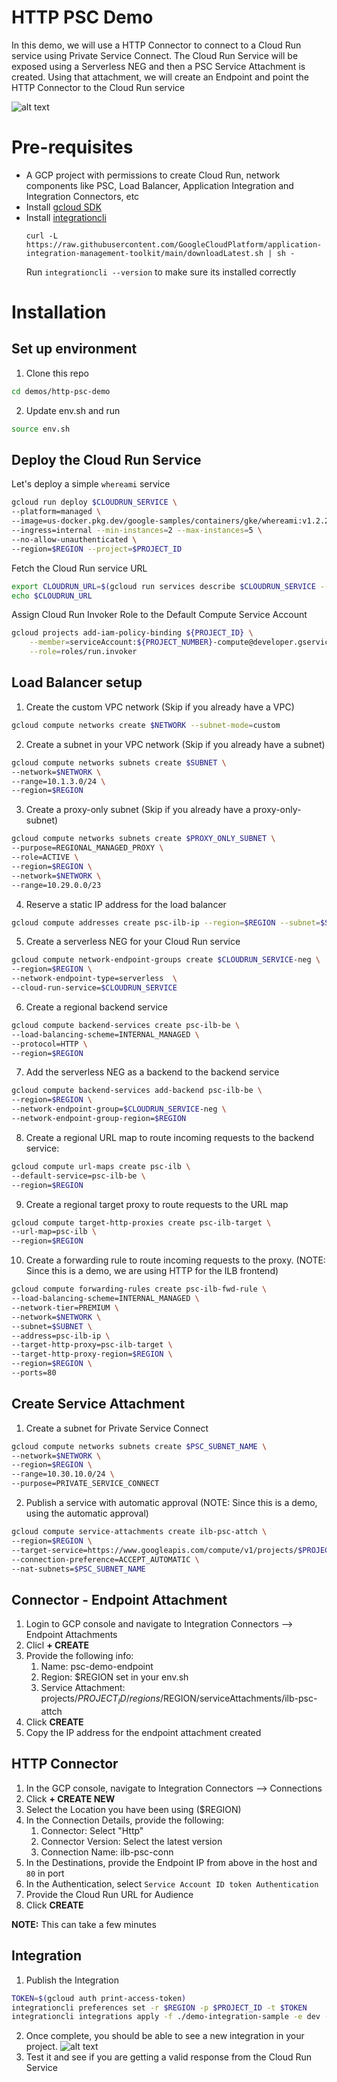 # HTTP PSC Demo

In this demo, we will use a HTTP Connector to connect to a Cloud Run service using Private Service Connect. 
The Cloud Run Service will be exposed using a Serverless NEG and then a PSC Service Attachment is created. Using that attachment, we will create an Endpoint and point the HTTP Connector to the Cloud Run service

![alt text](images/arch.png)

# Pre-requisites
 
- A GCP project with permissions to create Cloud Run, network components like PSC, Load Balancer, Application Integration and Integration Connectors, etc
- Install [gcloud SDK](https://cloud.google.com/sdk/docs/install)
- Install [integrationcli](https://github.com/GoogleCloudPlatform/application-integration-management-toolkit)
    ```
    curl -L https://raw.githubusercontent.com/GoogleCloudPlatform/application-integration-management-toolkit/main/downloadLatest.sh | sh -
    ```
    Run `integrationcli --version` to make sure its installed correctly

# Installation

## Set up environment

1. Clone this repo
```sh
cd demos/http-psc-demo
```
2. Update env.sh and run

```sh
source env.sh
```

## Deploy the Cloud Run Service

Let's deploy a simple `whereami` service

```sh
gcloud run deploy $CLOUDRUN_SERVICE \
--platform=managed \
--image=us-docker.pkg.dev/google-samples/containers/gke/whereami:v1.2.22 \
--ingress=internal --min-instances=2 --max-instances=5 \
--no-allow-unauthenticated \
--region=$REGION --project=$PROJECT_ID
```
Fetch the Cloud Run service URL
```sh
export CLOUDRUN_URL=$(gcloud run services describe $CLOUDRUN_SERVICE --platform managed --region $REGION --format 'value(status.url)')
echo $CLOUDRUN_URL
```

Assign Cloud Run Invoker Role to the Default Compute Service Account
```sh
gcloud projects add-iam-policy-binding ${PROJECT_ID} \
    --member=serviceAccount:${PROJECT_NUMBER}-compute@developer.gserviceaccount.com \
    --role=roles/run.invoker
```


## Load Balancer setup

1. Create the custom VPC network (Skip if you already have a VPC)
```sh
gcloud compute networks create $NETWORK --subnet-mode=custom
```
2. Create a subnet in your VPC network (Skip if you already have a subnet)
```sh
gcloud compute networks subnets create $SUBNET \
--network=$NETWORK \
--range=10.1.3.0/24 \
--region=$REGION
```
3. Create a proxy-only subnet (Skip if you already have a proxy-only-subnet)
```sh
gcloud compute networks subnets create $PROXY_ONLY_SUBNET \
--purpose=REGIONAL_MANAGED_PROXY \
--role=ACTIVE \
--region=$REGION \
--network=$NETWORK \
--range=10.29.0.0/23
```
4. Reserve a static IP address for the load balancer
```sh
gcloud compute addresses create psc-ilb-ip --region=$REGION --subnet=$SUBNET --purpose=GCE_ENDPOINT
```
5. Create a serverless NEG for your Cloud Run service
```sh
gcloud compute network-endpoint-groups create $CLOUDRUN_SERVICE-neg \
--region=$REGION \
--network-endpoint-type=serverless  \
--cloud-run-service=$CLOUDRUN_SERVICE
```
6. Create a regional backend service
```sh
gcloud compute backend-services create psc-ilb-be \
--load-balancing-scheme=INTERNAL_MANAGED \
--protocol=HTTP \
--region=$REGION
```
7. Add the serverless NEG as a backend to the backend service
```sh
gcloud compute backend-services add-backend psc-ilb-be \
--region=$REGION \
--network-endpoint-group=$CLOUDRUN_SERVICE-neg \
--network-endpoint-group-region=$REGION
```
8. Create a regional URL map to route incoming requests to the backend service:
```sh
gcloud compute url-maps create psc-ilb \
--default-service=psc-ilb-be \
--region=$REGION
```
9. Create a regional target proxy to route requests to the URL map
```sh
gcloud compute target-http-proxies create psc-ilb-target \
--url-map=psc-ilb \
--region=$REGION
```
10. Create a forwarding rule to route incoming requests to the proxy. (NOTE: Since this is a demo, we are using HTTP for the ILB frontend)
```sh
gcloud compute forwarding-rules create psc-ilb-fwd-rule \
--load-balancing-scheme=INTERNAL_MANAGED \
--network-tier=PREMIUM \
--network=$NETWORK \
--subnet=$SUBNET \
--address=psc-ilb-ip \
--target-http-proxy=psc-ilb-target \
--target-http-proxy-region=$REGION \
--region=$REGION \
--ports=80
```

## Create Service Attachment

1. Create a subnet for Private Service Connect
```sh
gcloud compute networks subnets create $PSC_SUBNET_NAME \
--network=$NETWORK \
--region=$REGION \
--range=10.30.10.0/24 \
--purpose=PRIVATE_SERVICE_CONNECT
```
2. Publish a service with automatic approval (NOTE: Since this is a demo, using the automatic approval)
```sh
gcloud compute service-attachments create ilb-psc-attch \
--region=$REGION \
--target-service=https://www.googleapis.com/compute/v1/projects/$PROJECT_ID/regions/$REGION/forwardingRules/psc-ilb-fwd-rule \
--connection-preference=ACCEPT_AUTOMATIC \
--nat-subnets=$PSC_SUBNET_NAME
```

## Connector - Endpoint Attachment

1. Login to GCP console and navigate to Integration Connectors --> Endpoint Attachments
2. Clicl **+ CREATE**
3. Provide the following info:
   1. Name: psc-demo-endpoint
   2. Region: $REGION set in your env.sh
   3. Service Attachment: projects/$PROJECT_ID/regions/$REGION/serviceAttachments/ilb-psc-attch
4. Click **CREATE**
5. Copy the IP address for the endpoint attachment created

## HTTP Connector

1. In the GCP console, navigate to Integration Connectors --> Connections
2. Click **+ CREATE NEW**
3. Select the Location you have been using ($REGION)
4. In the Connection Details, provide the following:
   1. Connector: Select "Http"
   2. Connector Version: Select the latest version
   3. Connection Name: ilb-psc-conn
5. In the Destinations, provide the Endpoint IP from above in the host and `80` in port
6. In the Authentication, select `Service Account ID token Authentication`
7. Provide the Cloud Run URL for Audience
8. Click **CREATE**

**NOTE:** This can take a few minutes 

## Integration

1. Publish the Integration
```sh
TOKEN=$(gcloud auth print-access-token)
integrationcli preferences set -r $REGION -p $PROJECT_ID -t $TOKEN
integrationcli integrations apply -f ./demo-integration-sample -e dev --wait=true
```
2. Once complete, you should be able to see a new integration in your project.
![alt text](images/integration.png)
3. Test it and see if you are getting a valid response from the Cloud Run Service